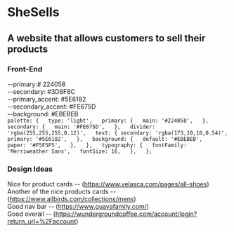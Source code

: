# SheSells
## A website that allows customers to sell their products

### Front-End
--primary:# 224058<br>
--secondary: #3D8F8C<br>
--primary_accent: #5E6182<br>
--secondary_accent: #FE675D<br>
--background: #EBEBEB<br>
`palette: {  
    type: 'light',  
    primary: {  
      main: '#224058',  
    },  
    secondary: {  
      main: '#FE675D',  
    },  
    divider: 'rgba(255,255,255,0.12)',  
    text: {
      secondary: 'rgba(173,10,10,0.54)',  
      primary: '#5E6182',  
    },  
    background: {  
      default: '#EBEBEB',  
      paper: '#F5F5F5',  
    },  
  },  
  typography: {  
    fontFamily: 'Merriweather Sans',  
    fontSize: 16,  
  },  
};  `

### Design Ideas
 Nice for product cards -- (https://www.velasca.com/pages/all-shoes)<br>
 Another of the nice products cards -- (https://www.allbirds.com/collections/mens)<br>
 Good nav bar  -- (https://www.guavafamily.com/)<br>
 Good overall -- (https://wundergroundcoffee.com/account/login?return_url=%2Faccount)<br>


